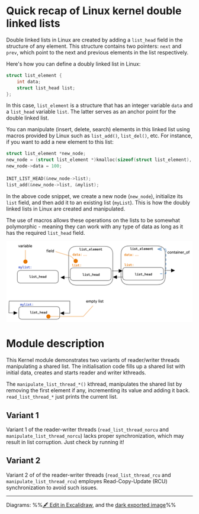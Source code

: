 

# Quick recap of Linux kernel double linked lists

Double linked lists in Linux are created by adding a `list_head` field in the structure of any element.
This structure contains two pointers: `next` and `prev`, which point to the next and previous elements in the list respectively.

Here's how you can define a doubly linked list in Linux:

```c
struct list_element {
    int data;
    struct list_head list;
};
```
In this case, `list_element` is a structure that has an integer variable `data` and a `list_head` variable `list`. The latter serves as an anchor point for the double linked list. 

You can manipulate (insert, delete, search) elements in this linked list using macros provided by Linux such as `list_add()`, `list_del()`, etc. For instance, if you want to add a new element to this list:

```c
struct list_element *new_node;
new_node = (struct list_element *)kmalloc(sizeof(struct list_element), GFP_KERNEL);
new_node->data = 100;

INIT_LIST_HEAD(&new_node->list);
list_add(&new_node->list, &mylist);
```
In the above code snippet, we create a new node (`new_node`), initialize its `list` field, and then add it to an existing list (`myList`). This is how the doubly linked lists in Linux are created and manipulated.

The use of macros allows these operations on the lists to be somewhat polymorphic - meaning they can work with any type of data as long as it has the required `list_head` field.


![](Images/readme%202023-11-04%2016.14.40.excalidraw.png)

# Module description
This Kernel module demonstrates two variants of reader/writer threads manipulating a shared list.  The initialisation code fills up a shared list with initial data,
creates and starts reader and writer kthreads. 

The `manipulate_list_thread_*()` kthread, manipulates the shared list by removing the first element if any, incrementing its value and adding it back. `read_list_thread_*` just prints the current list.

## Variant 1
Variant 1 of the reader-writer threads (`read_list_thread_norcu` and `manipulate_list_thread_norcu`) lacks proper synchronization, which may result in list corruption. Just check by running it!

## Variant 2
Variant 2  of of the reader-writer threads (`read_list_thread_rcu` and `manipulate_list_thread_rcu`) employes Read-Copy-Update (RCU) synchronization to avoid such issues.

--- 

Diagrams:
%%[🖋 Edit in Excalidraw](Images/readme%202023-11-04%2016.14.40.excalidraw.md), and the [dark exported image](Images/readme%202023-11-04%2016.14.40.excalidraw.dark.png)%%
